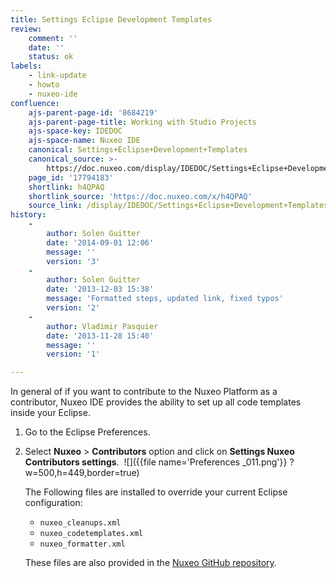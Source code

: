 ```yaml
---
title: Settings Eclipse Development Templates
review:
    comment: ''
    date: ''
    status: ok
labels:
    - link-update
    - howto
    - nuxeo-ide
confluence:
    ajs-parent-page-id: '8684219'
    ajs-parent-page-title: Working with Studio Projects
    ajs-space-key: IDEDOC
    ajs-space-name: Nuxeo IDE
    canonical: Settings+Eclipse+Development+Templates
    canonical_source: >-
        https://doc.nuxeo.com/display/IDEDOC/Settings+Eclipse+Development+Templates
    page_id: '17794183'
    shortlink: h4QPAQ
    shortlink_source: 'https://doc.nuxeo.com/x/h4QPAQ'
    source_link: /display/IDEDOC/Settings+Eclipse+Development+Templates
history:
    - 
        author: Solen Guitter
        date: '2014-09-01 12:06'
        message: ''
        version: '3'
    - 
        author: Solen Guitter
        date: '2013-12-03 15:38'
        message: 'Formatted steps, updated link, fixed typos'
        version: '2'
    - 
        author: Vladimir Pasquier
        date: '2013-11-28 15:40'
        message: ''
        version: '1'

---
```

In general of if you want to contribute to the Nuxeo Platform as a contributor, Nuxeo IDE provides the ability to set up all code templates inside your Eclipse.

1.  Go to the Eclipse Preferences.
2.  Select **Nuxeo** > **Contributors** option and click on **Settings Nuxeo Contributors settings**.&nbsp;
    ![]({{file name='Preferences _011.png'}} ?w=500,h=449,border=true)

    The Following files are installed to override your current Eclipse configuration:

    *   `nuxeo_cleanups.xml`
    *   `nuxeo_codetemplates.xml`
    *   `nuxeo_formatter.xml`

    These files are also provided in the [Nuxeo GitHub repository](https://github.com/nuxeo/nuxeo/tree/release-5.8/tools).